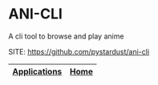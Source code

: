 # ANI-CLI

 A cli tool to browse and play anime

 SITE: https://github.com/pystardust/ani-cli

 | [Applications](https://portable-linux-apps.github.io/apps.html) | [Home](https://portable-linux-apps.github.io)
 | --- | --- |
